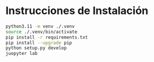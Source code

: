 # Instrucciones de Instalación

```sh
python3.11 -m venv ./.venv
source ./.venv/bin/activate
pip install -r requirements.txt
pip install --upgrade pip
python setup.py develop
juopyter lab
```
